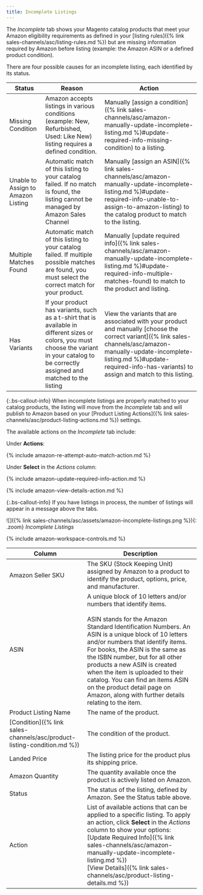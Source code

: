 ```yaml
---
title: Incomplete Listings
---
```



The _Incomplete_ tab shows  your Magento catalog products that meet your Amazon eligibility requirements as defined in your [listing rules]({% link sales-channels/asc/listing-rules.md %}) but are missing information required by Amazon before listing (example: the Amazon ASIN or a defined product condition).

There are four possible causes for an incomplete listing, each identified by its status.

|Status|Reason|Action|
|--- |--- |--- |
|Missing Condition|Amazon accepts listings in various conditions (example: New, Refurbished, Used: Like New) listing requires a defined condition.|Manually [assign a condition]({% link sales-channels/asc/amazon-manually-update-incomplete-listing.md %}#update-required-info-missing-condition) to a listing.|
|Unable to Assign to Amazon Listing|Automatic match of this listing to your catalog failed. If no match is found, the listing cannot be managed by Amazon Sales Channel|Manually [assign an ASIN]({% link sales-channels/asc/amazon-manually-update-incomplete-listing.md %}#update-required-info-unable-to-assign-to-amazon-listing) to the catalog product to match to the listing.|
|Multiple Matches Found|Automatic match of this listing to your catalog failed. If multiple possible matches are found, you must select the correct match for your product.|Manually [update required info]({% link sales-channels/asc/amazon-manually-update-incomplete-listing.md %}#update-required-info-multiple-matches-found) to match to the product and listing.|
|Has Variants|If your product has variants, such as a t-shirt that is available in different sizes or colors, you must choose the variant in your catalog to be correctly assigned and matched to the listing|View the variants that are associated with your product and manually [choose the correct variant]({% link sales-channels/asc/amazon-manually-update-incomplete-listing.md %}#update-required-info-has-variants) to assign and match to this listing.|

{:.bs-callout-info}
When incomplete listings are properly matched to your catalog products, the listing will move from the _Incomplete_ tab and will publish to Amazon based on your [Product Listing Actions]({% link sales-channels/asc/product-listing-actions.md %}) settings.

The available actions on the _Incomplete_ tab include:

Under **Actions**:

{% include amazon-re-attempt-auto-match-action.md %}

Under **Select** in the _Actions_ column:

{% include amazon-update-required-info-action.md %}

{% include amazon-view-details-action.md %}

{:.bs-callout-info}
If you have listings in process, the number of listings will appear in a message above the tabs.

![]({% link sales-channels/asc/assets/amazon-incomplete-listings.png %}){: .zoom}
_Incomplete Listings_

{% include amazon-workspace-controls.md %}

|Column|Description|
|--- |--- |
|Amazon Seller SKU|The SKU (Stock Keeping Unit) assigned by Amazon to a product to identify the product, options, price, and manufacturer.|
|ASIN|A unique block of 10 letters and/or numbers that identify items.<br/><br/>ASIN stands for the Amazon Standard Identification Numbers. An ASIN is a unique block of 10 letters and/or numbers that identify items. For books, the ASIN is the same as the ISBN number, but for all other products a new ASIN is created when the item is uploaded to their catalog. You can find an items ASIN on the product detail page on Amazon, along with further details relating to the item.|
|Product Listing Name|The name of the product.|
|[Condition]({% link sales-channels/asc/product-listing-condition.md %})|The condition of the product.|
|Landed Price|The listing price for the product plus its shipping price.|
|Amazon Quantity|The quantity available once the product is actively listed on Amazon.|
|Status|The status of the listing, defined by Amazon. See the Status table above.|
|Action|List of available actions that can be applied to a specific listing. To apply an action, click **Select** in the _Actions_ column to show your options:<br/>[Update Required Info]({% link sales-channels/asc/amazon-manually-update-incomplete-listing.md %})<br/>[View Details]({% link sales-channels/asc/product-listing-details.md %})|
